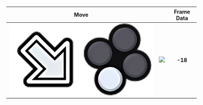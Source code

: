 


|                 Move                 |                              | Frame Data |
| :----------------------------------: | :--------------------------: | :--------: |
| ![\|100x50](./../media/eddy/df3.png) | ![](./../media/eddy/df3.gif) |  **-18**   |


